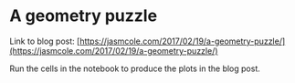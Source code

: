# A geometry puzzle

Link to blog post: [https://jasmcole.com/2017/02/19/a-geometry-puzzle/](https://jasmcole.com/2017/02/19/a-geometry-puzzle/)

Run the cells in the notebook to produce the plots in the blog post.
